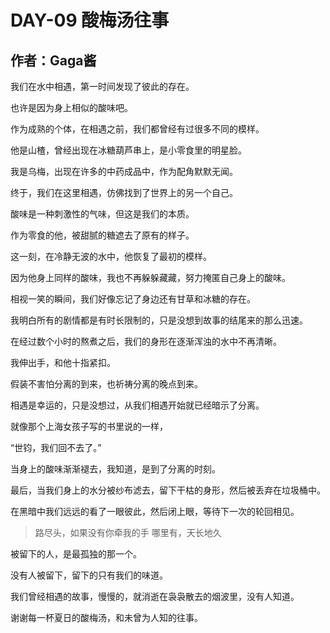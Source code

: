 # DAY-09 酸梅汤往事

## 作者：Gaga酱


我们在水中相遇，第一时间发现了彼此的存在。

也许是因为身上相似的酸味吧。

作为成熟的个体，在相遇之前，我们都曾经有过很多不同的模样。

他是山楂，曾经出现在冰糖葫芦串上，是小零食里的明星脸。

我是乌梅，出现在许多的中药成品中，作为配角默默无闻。

终于，我们在这里相遇，仿佛找到了世界上的另一个自己。

酸味是一种刺激性的气味，但这是我们的本质。

作为零食的他，被甜腻的糖遮去了原有的样子。

这一刻，在冷静无波的水中，他恢复了最初的模样。

因为他身上同样的酸味，我也不再躲躲藏藏，努力掩匿自己身上的酸味。

相视一笑的瞬间，我们好像忘记了身边还有甘草和冰糖的存在。

我明白所有的剧情都是有时长限制的，只是没想到故事的结尾来的那么迅速。

在经过数个小时的熬煮之后，我们的身形在逐渐浑浊的水中不再清晰。

我伸出手，和他十指紧扣。

假装不害怕分离的到来，也祈祷分离的晚点到来。

相遇是幸运的，只是没想过，从我们相遇开始就已经暗示了分离。

就像那个上海女孩子写的书里说的一样，

“世钧，我们回不去了。”

当身上的酸味渐渐褪去，我知道，是到了分离的时刻。

最后，当我们身上的水分被纱布滤去，留下干枯的身形，然后被丢弃在垃圾桶中。

在黑暗中我们远远的看了一眼彼此，然后闭上眼，等待下一次的轮回相见。

> 路尽头，如果没有你牵我的手
> 哪里有，天长地久

被留下的人，是最孤独的那一个。

没有人被留下，留下的只有我们的味道。

我们曾经相遇的故事，慢慢的，就消逝在袅袅散去的烟波里，没有人知道。

谢谢每一杯夏日的酸梅汤，和未曾为人知的往事。